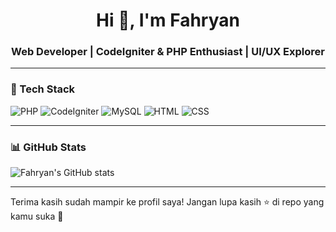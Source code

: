 <h1 align="center">Hi 👋, I'm Fahryan</h1>
<h3 align="center">Web Developer | CodeIgniter & PHP Enthusiast | UI/UX Explorer</h3>

---

### 🧰 Tech Stack
![PHP](https://img.shields.io/badge/-PHP-777BB4?logo=php&logoColor=white&style=for-the-badge)
![CodeIgniter](https://img.shields.io/badge/-CodeIgniter-E44D26?logo=codeigniter&logoColor=white&style=for-the-badge)
![MySQL](https://img.shields.io/badge/-MySQL-4479A1?logo=mysql&logoColor=white&style=for-the-badge)
![HTML](https://img.shields.io/badge/-HTML5-E34F26?logo=html5&logoColor=white&style=for-the-badge)
![CSS](https://img.shields.io/badge/-CSS3-1572B6?logo=css3&logoColor=white&style=for-the-badge)

---

### 📊 GitHub Stats
![Fahryan's GitHub stats](https://github-readme-stats.vercel.app/api?username=fahryan21&show_icons=true&theme=radical)

---

Terima kasih sudah mampir ke profil saya! Jangan lupa kasih ⭐ di repo yang kamu suka 🙌
